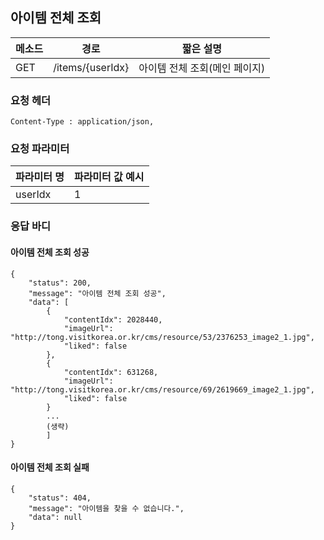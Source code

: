 ## 아이템 전체 조회

| 메소드 | 경로             | 짧은 설명                     |
| ------ | ---------------- | ----------------------------- |
| GET    | /items/{userIdx} | 아이템 전체 조회(메인 페이지) |

### 요청 헤더

```
Content-Type : application/json,
```

### 요청 파라미터

| 파라미터 명 | 파라미터 값 예시 |
| ----------- | ---------------- |
| userIdx     | 1                |

### 응답 바디

#### 아이템 전체 조회 성공

```
{
    "status": 200,
    "message": "아이템 전체 조회 성공",
    "data": [
        {
            "contentIdx": 2028440,
            "imageUrl": "http://tong.visitkorea.or.kr/cms/resource/53/2376253_image2_1.jpg",
            "liked": false
        },
        {
            "contentIdx": 631268,
            "imageUrl": "http://tong.visitkorea.or.kr/cms/resource/69/2619669_image2_1.jpg",
            "liked": false
        }
        ...
        (생략)
        ]
}
```

#### 아이템 전체 조회 실패

```
{
    "status": 404,
    "message": "아이템을 찾을 수 없습니다.",
    "data": null
}
```